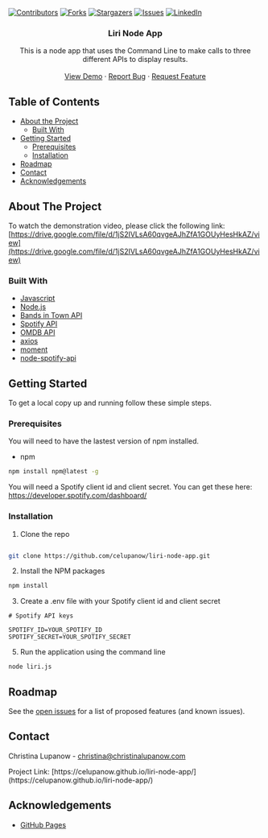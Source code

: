 <!-- PROJECT SHIELDS -->

[![Contributors][contributors-shield]][contributors-url] [![Forks][forks-shield]][forks-url] [![Stargazers][stars-shield]][stars-url] [![Issues][issues-shield]][issues-url] [![LinkedIn][linkedin-shield]][linkedin-url]

 
<h3 align="center">Liri Node App</h3>
<p align="center">
This is a node app that uses the Command Line to make calls to three different APIs to display results.
<br />
<br />
<a href="https://drive.google.com/file/d/1jS2IVLsA60qvgeAJhZfA1GOUyHesHkAZ/view">View Demo</a>
·
<a href="https://github.com/celupanow/liri-node-app/issues">Report Bug</a>
·
<a href="https://github.com/celupanow/liri-node-app/issues">Request Feature</a>

</p>

</p>
<!-- TABLE OF CONTENTS -->

## Table of Contents

* [About the Project](#about-the-project)
	* [Built With](#built-with)
* [Getting Started](#getting-started)
	* [Prerequisites](#prerequisites)
	* [Installation](#installation)
* [Roadmap](#roadmap)
* [Contact](#contact)
* [Acknowledgements](#acknowledgements)

 
<!-- ABOUT THE PROJECT -->

## About The Project
To watch the demonstration video, please click the following link:
[https://drive.google.com/file/d/1jS2IVLsA60qvgeAJhZfA1GOUyHesHkAZ/view](https://drive.google.com/file/d/1jS2IVLsA60qvgeAJhZfA1GOUyHesHkAZ/view)

### Built With
* [Javascript](https://developer.mozilla.org/en-US/docs/Web/JavaScript)
* [Node.js](https://nodejs.org)
* [Bands in Town API](https://www.artists.bandsintown.com/bandsintown-api)
* [Spotify API](https://developer.spotify.com/documentation/web-api/)
* [OMDB API](http://www.omdbapi.com/)
* [axios](https://www.npmjs.com/package/axios)
* [moment](https://www.npmjs.com/package/moment)
* [node-spotify-api](https://www.npmjs.com/package/node-spotify-api)

<!-- GETTING STARTED -->

## Getting Started
To get a local copy up and running follow these simple steps.


### Prerequisites

You will need to have the lastest version of npm installed.
* npm
```sh
npm install npm@latest -g
```

You will need a Spotify client id and client secret. You can get these here: https://developer.spotify.com/dashboard/
  
### Installation

1. Clone the repo

```sh

git clone https://github.com/celupanow/liri-node-app.git

```
2. Install the NPM packages
```sh
npm install
```
3. Create a .env file with your Spotify client id and client secret
```JS
# Spotify API keys

SPOTIFY_ID=YOUR_SPOTIFY_ID
SPOTIFY_SECRET=YOUR_SPOTIFY_SECRET
```
5. Run the application using the command line
```sh
node liri.js
```

<!-- ROADMAP -->

## Roadmap

  

See the [open issues](https://github.com/celupanow/liri-node-app/issues) for a list of proposed features (and known issues).

<!-- CONTACT -->

## Contact
Christina Lupanow - christina@christinalupanow.com
<p>
Project Link: [https://celupanow.github.io/liri-node-app/](https://celupanow.github.io/liri-node-app/)

<!-- ACKNOWLEDGEMENTS -->

## Acknowledgements
* [GitHub Pages](https://pages.github.com)


<!-- MARKDOWN LINKS & IMAGES -->

<!-- https://www.markdownguide.org/basic-syntax/#reference-style-links -->

[contributors-shield]: https://img.shields.io/github/contributors/celupanow/liri-node-app.svg?style=flat-square

[contributors-url]: https://github.com/celupanow/liri-node-app/graphs/contributors

[forks-shield]: https://img.shields.io/github/forks/celupanow/liri-node-app.svg?style=flat-square

[forks-url]: https://github.com/celupanow/liri-node-app/network/members

[stars-shield]: https://img.shields.io/github/stars/celupanow/liri-node-app.svg?style=flat-square

[stars-url]: https://github.com/celupanow/liri-node-app/stargazers

[issues-shield]: https://img.shields.io/github/issues/celupanow/liri-node-app.svg?style=flat-square

[issues-url]: https://github.com/celupanow/liri-node-app/issues

[license-shield]: https://img.shields.io/github/license/celupanow/liri-node-app.svg?style=flat-square

[license-url]: https://github.com/celupanow/liri-node-app/blob/master/LICENSE.txt

[linkedin-shield]: https://img.shields.io/badge/-LinkedIn-black.svg?style=flat-square&logo=linkedin&colorB=555

[linkedin-url]: https://www.linkedin.com/in/christinalupanow

[product-screenshot]: images/screenshot.png
<!--stackedit_data:
eyJoaXN0b3J5IjpbMTg5MTMxNzU5OSwxODU1MDI5Nzk1LDI1NT
U1NzE5NywtMTg2MjE3NzQ1MCwxMDQ3MDYyNTM2LDUxOTUyNzgz
MCwxNDk4NTMzNzkwXX0=
-->